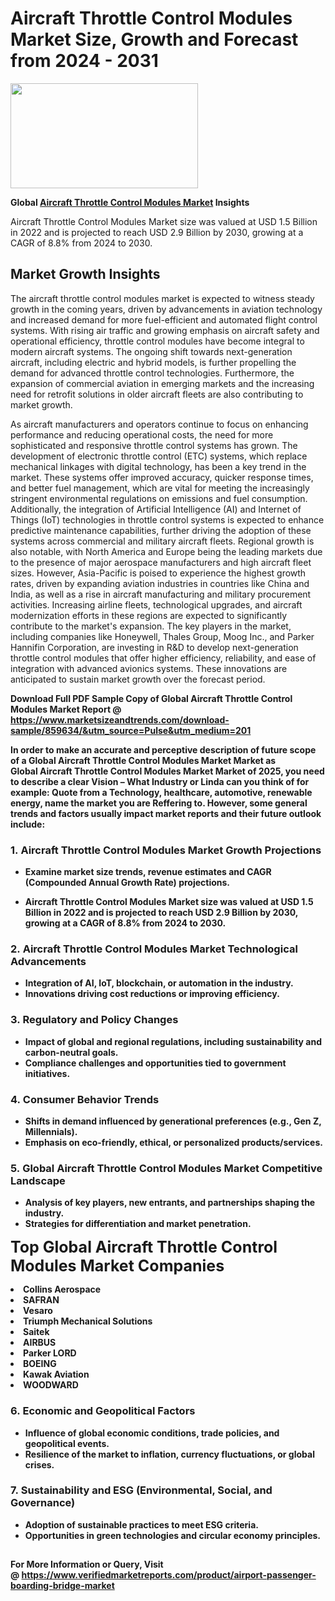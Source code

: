 <H1>Aircraft Throttle Control Modules Market Size, Growth and Forecast from 2024 - 2031</H1><img class="aligncenter size-medium wp-image-584254" src="https://thirdeyenews.in/wp-content/uploads/2024/09/Global-Market-Research-300x168.jpeg" alt="" width="300" height="168" /><p><strong>Global&nbsp;<a href="https://www.marketsizeandtrends.com/download-sample/859634/&amp;utm_source=Pulse&amp;utm_medium=201">Aircraft Throttle Control Modules Market</a> Insights</strong></p><p>Aircraft Throttle Control Modules Market size was valued at USD 1.5 Billion in 2022 and is projected to reach USD 2.9 Billion by 2030, growing at a CAGR of 8.8% from 2024 to 2030.</p><p><h2>Market Growth Insights</h2> <p>The aircraft throttle control modules market is expected to witness steady growth in the coming years, driven by advancements in aviation technology and increased demand for more fuel-efficient and automated flight control systems. With rising air traffic and growing emphasis on aircraft safety and operational efficiency, throttle control modules have become integral to modern aircraft systems. The ongoing shift towards next-generation aircraft, including electric and hybrid models, is further propelling the demand for advanced throttle control technologies. Furthermore, the expansion of commercial aviation in emerging markets and the increasing need for retrofit solutions in older aircraft fleets are also contributing to market growth.</p> <p><strong></strong></p> <p>As aircraft manufacturers and operators continue to focus on enhancing performance and reducing operational costs, the need for more sophisticated and responsive throttle control systems has grown. The development of electronic throttle control (ETC) systems, which replace mechanical linkages with digital technology, has been a key trend in the market. These systems offer improved accuracy, quicker response times, and better fuel management, which are vital for meeting the increasingly stringent environmental regulations on emissions and fuel consumption. Additionally, the integration of Artificial Intelligence (AI) and Internet of Things (IoT) technologies in throttle control systems is expected to enhance predictive maintenance capabilities, further driving the adoption of these systems across commercial and military aircraft fleets. Regional growth is also notable, with North America and Europe being the leading markets due to the presence of major aerospace manufacturers and high aircraft fleet sizes. However, Asia-Pacific is poised to experience the highest growth rates, driven by expanding aviation industries in countries like China and India, as well as a rise in aircraft manufacturing and military procurement activities. Increasing airline fleets, technological upgrades, and aircraft modernization efforts in these regions are expected to significantly contribute to the market's expansion. The key players in the market, including companies like Honeywell, Thales Group, Moog Inc., and Parker Hannifin Corporation, are investing in R&D to develop next-generation throttle control modules that offer higher efficiency, reliability, and ease of integration with advanced avionics systems. These innovations are anticipated to sustain market growth over the forecast period.</p> <p><strong></p><p><span class=""><strong>Download Full PDF Sample Copy of Global Aircraft Throttle Control Modules Market Report</strong> @ <a href="https://www.marketsizeandtrends.com/download-sample/859634/&amp;utm_source=Pulse&amp;utm_medium=201" target="_blank">https://www.marketsizeandtrends.com/download-sample/859634/&amp;utm_source=Pulse&amp;utm_medium=201</a></span></p><p>In order to make an accurate and perceptive description of future scope of a Global&nbsp;Aircraft Throttle Control Modules Market Market as Global&nbsp;Aircraft Throttle Control Modules Market Market of 2025, you need to describe a clear Vision &ndash; What Industry or Linda can you think of for example: Quote from a Technology, healthcare, automotive, renewable energy, name the market you are Reffering to. However, some general trends and factors usually impact market reports and their future outlook include:</p><h3>1.&nbsp;<strong>Aircraft Throttle Control Modules Market Growth Projections</strong></h3><ul><li>Examine market size trends, revenue estimates and CAGR (Compounded Annual Growth Rate) projections.</li><li><p>Aircraft Throttle Control Modules Market size was valued at USD 1.5 Billion in 2022 and is projected to reach USD 2.9 Billion by 2030, growing at a CAGR of 8.8% from 2024 to 2030.</p></li></ul><h3>2.&nbsp;<strong>Aircraft Throttle Control Modules Market Technological Advancements</strong></h3><ul><li>Integration of AI, IoT, blockchain, or automation in the industry.</li><li>Innovations driving cost reductions or improving efficiency.</li></ul><h3>3.&nbsp;<strong>Regulatory and Policy Changes</strong></h3><ul><li>Impact of global and regional regulations, including sustainability and carbon-neutral goals.</li><li>Compliance challenges and opportunities tied to government initiatives.</li></ul><h3>4.&nbsp;<strong>Consumer Behavior Trends</strong></h3><ul><li>Shifts in demand influenced by generational preferences (e.g., Gen Z, Millennials).</li><li>Emphasis on eco-friendly, ethical, or personalized products/services.</li></ul><h3>5.&nbsp;<strong>Global Aircraft Throttle Control Modules Market Competitive Landscape</strong></h3><ul><li>Analysis of key players, new entrants, and partnerships shaping the industry.</li><li>Strategies for differentiation and market penetration.</li></ul><p data-pm-slice="1 1 []"><span style="color: inherit; font-family: inherit; font-size: 25px;">Top Global Aircraft Throttle Control Modules Market Companies</span></p><div class="" data-test-id=""><p><li>Collins Aerospace</li><li> SAFRAN</li><li> Vesaro</li><li> Triumph Mechanical Solutions</li><li> Saitek</li><li> AIRBUS</li><li> Parker LORD</li><li> BOEING</li><li> Kawak Aviation</li><li> WOODWARD</li></p></div><h3>6.&nbsp;<strong>Economic and Geopolitical Factors</strong></h3><ul><li>Influence of global economic conditions, trade policies, and geopolitical events.</li><li>Resilience of the market to inflation, currency fluctuations, or global crises.</li></ul><h3>7.&nbsp;<strong>Sustainability and ESG (Environmental, Social, and Governance)</strong></h3><ul><li>Adoption of sustainable practices to meet ESG criteria.</li><li>Opportunities in green technologies and circular economy principles.</li></ul><h2><strong style="font-size: 14px;">For More Information or Query, Visit @&nbsp;</strong><a style="background-color: #ffffff; font-size: 14px;" href="https://www.marketsizeandtrends.com/report/aircraft-throttle-control-modules-market/" target="_blank">https://www.verifiedmarketreports.com/product/airport-passenger-boarding-bridge-market</a></h2>
